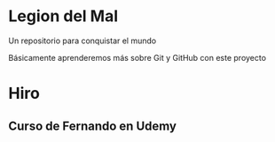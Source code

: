 # Legion del Mal
Un repositorio para conquistar el mundo

Básicamente aprenderemos más sobre Git y GitHub con este proyecto


# Hiro


## Curso de Fernando en Udemy
